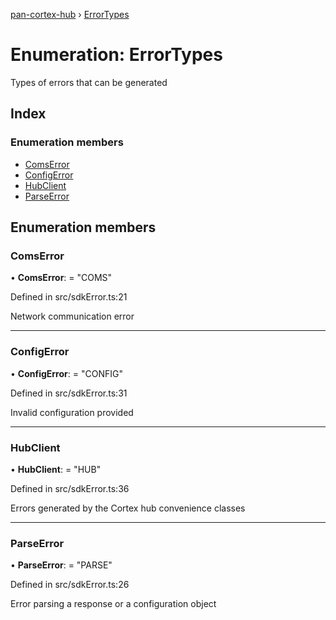 [pan-cortex-hub](../README.md) › [ErrorTypes](errortypes.md)

# Enumeration: ErrorTypes

Types of errors that can be generated

## Index

### Enumeration members

* [ComsError](errortypes.md#comserror)
* [ConfigError](errortypes.md#configerror)
* [HubClient](errortypes.md#hubclient)
* [ParseError](errortypes.md#parseerror)

## Enumeration members

###  ComsError

• **ComsError**: = "COMS"

Defined in src/sdkError.ts:21

Network communication error

___

###  ConfigError

• **ConfigError**: = "CONFIG"

Defined in src/sdkError.ts:31

Invalid configuration provided

___

###  HubClient

• **HubClient**: = "HUB"

Defined in src/sdkError.ts:36

Errors generated by the Cortex hub convenience classes

___

###  ParseError

• **ParseError**: = "PARSE"

Defined in src/sdkError.ts:26

Error parsing a response or a configuration object
